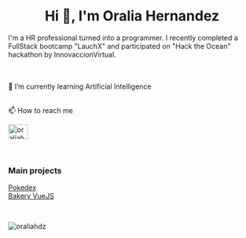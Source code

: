 <h1 align="center">Hi 👋, I'm Oralia Hernandez</h1>
I'm a HR professional turned into a  programmer. 
I recently completed a FullStack bootcamp "LauchX" and participated on "Hack the Ocean" hackathon by InnovaccionVirtual.    


<br><br>
🌱 I’m currently learning Artificial Intelligence
<br><br>

📫 How to reach me
<p align="left">
<a href="https://www.linkedin.com/in/oraliahdz/" target="blank"><img align="center" src="https://raw.githubusercontent.com/rahuldkjain/github-profile-readme-generator/master/src/images/icons/Social/linked-in-alt.svg" alt="oraliahdz" height="30" width="40" /></a>
</p>

<br>

### Main projects
[Pokedex](https://github.com/oraliahdz/LaunchX-Frontend/tree/main/04%20-%20JS)   
[Bakery VueJS](https://github.com/oraliahdz/LaunchX-Frontend/tree/main/05%20-%20VueJS)


<br>
<!--Most Used Languages -->
<p><img align="left" src="https://github-readme-stats.vercel.app/api/top-langs?username=oraliahdz&show_icons=true&locale=en&layout=compact" alt="oraliahdz" /></p>

<!-- profile views
<p align="left"> <img src="https://komarev.com/ghpvc/?username=oraliahdz&label=Profile%20views&color=0e75b6&style=flat" alt="oraliahdz" /> </p>-->

<!--
**oraliahdz/oraliahdz** is a ✨ _special_ ✨ repository because its `README.md` (this file) appears on your GitHub profile.

Here are some ideas to get you started:

- 🔭 I’m currently working on ...
- 🌱 I’m currently learning ...
- 👯 I’m looking to collaborate on ...
- 🤔 I’m looking for help with ...
- 💬 Ask me about ...
- 📫 How to reach me: ...
- 😄 Pronouns: ...
- ⚡ Fun fact: ...
-->
